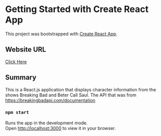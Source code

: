 # Getting Started with Create React App

This project was bootstrapped with [Create React App](https://github.com/facebook/create-react-app).

## Website URL

[Click Here](https://breaking-bad-better-call-saul-api.vercel.app/)

## Summary

This is a React.js application that displays character information from the shows Breaking Bad and Beter Call Saul. The API that was from https://breakingbadapi.com/documentation

### `npm start`

Runs the app in the development mode.\
Open [http://localhost:3000](http://localhost:3000) to view it in your browser.
